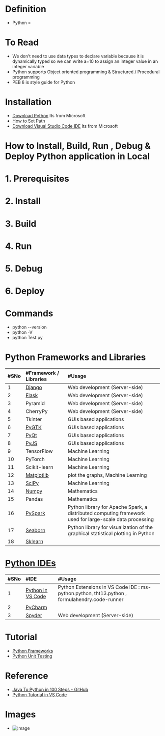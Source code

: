 # Definition
* Python = 

# To Read
* We don't need to use data types to declare variable because it is dynamically typed so we can write a=10 to assign an integer value in an integer variable
* Python supports Object oriented programming & Structured / Procedural programming 
* PEB 8 is style guide for Python

# Installation
* [Download Python](https://www.anaconda.com/products/individual#download-section) Its from Microsoft
* [How to Set Path](https://www.javatpoint.com/how-to-set-python-path)
* [Download Visual Studio Code IDE](https://code.visualstudio.com/#alt-downloads) Its from Microsoft

# How to Install, Build, Run , Debug & Deploy Python application in Local
# 1. Prerequisites

# 2. Install

# 3. Build

# 4. Run 

# 5. Debug

# 6. Deploy

# Commands
* python --version
* python -V
* python Test.py

# Python Frameworks and Libraries
|#SNo| #Framework / Libraries | #Usage | 
| :--- | :--- | :--- |
|1 | [Django](https://www.javatpoint.com/django-tutorial)  | Web development (Server-side) |
| 2| [Flask](https://www.javatpoint.com/flask-tutorial)   | Web development (Server-side) |
| 3| Pyramid   | Web development (Server-side) |
| 4| CherryPy  | Web development (Server-side) |
| 5| Tkinter   | GUIs based applications |
| 6| [PyGTK](https://python-guide-kr.readthedocs.io/ko/latest/scenarios/gui.html#gtk)   | GUIs based applications |
| 7| [PyQt](https://python-guide-kr.readthedocs.io/ko/latest/scenarios/gui.html#pyqt)   | GUIs based applications |
| 8| [PyJS](http://pyjs.org/ControlsTutorial.html)  | GUIs based applications |
| 9| TensorFlow   | Machine Learning  | 
| 10| PyTorch   | Machine Learning  |
|11 | Scikit-learn  | Machine Learning |
|12 | [Matplotlib](https://www.javatpoint.com/how-to-install-matplotlib-in-python)  | plot the graphs, Machine Learning |
|13 | [SciPy](https://www.javatpoint.com/python-scipy)  | Machine Learning |
|14 | [Numpy](https://www.w3schools.com/python/numpy/numpy_intro.asp)  | Mathematics |
|15 | Pandas  | Mathematics |
|16 | [PySpark](https://www.javatpoint.com/pyspark)  | Python library for Apache Spark, a distributed computing framework used for large-scale data processing |
|17 | [Seaborn](https://www.javatpoint.com/python-seaborn-library)  | Python library for visualization of the graphical statistical plotting in Python |
|18 | [Sklearn](https://www.javatpoint.com/what-is-sklearn-in-python)  |  |

# [Python IDEs](https://www.stxnext.com/blog/best-python-ides-code-editors/)
|#SNo| #IDE | #Usage | 
| :--- | :--- | :--- |
|1 | [Python in VS Code](https://code.visualstudio.com/docs/languages/python)  | Python Extensions in VS Code IDE : ms-python.python, tht13.python , formulahendry.code-runner |
|2| [PyCharm](https://www.jetbrains.com/pycharm/download/#section=windows)   | |
|3| [Spyder](https://www.spyder-ide.org/)  | Web development (Server-side) |

# Tutorial
* [Python Frameworks](https://www.javatpoint.com/python-frameworks)
* [Python Unit Testing](https://www.javatpoint.com/python-unit-testing)

# Reference
* [Java To Python in 100 Steps - GitHub](https://github.com/in28minutes/java-to-python-in-100-steps)
* [Python Tutorial in VS Code](https://code.visualstudio.com/docs/python/python-tutorial)

# Images
* ![image](https://github.com/sanjeevkomma/Python/assets/7721150/48fb9aed-ca29-4818-9dde-c361394eaf5f)
